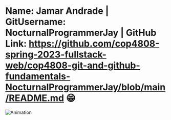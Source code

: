 # Name: Jamar Andrade | GitUsername: NocturnalProgrammerJay | GitHub Link: https://github.com/cop4808-spring-2023-fullstack-web/cop4808-git-and-github-fundamentals-NocturnalProgrammerJay/blob/main/README.md 😁

![Animation](https://user-images.githubusercontent.com/96387037/216882197-fe6fec9a-b755-41e9-8d5c-6caf0f4a9ee2.gif)
